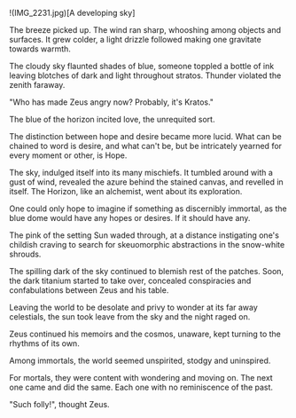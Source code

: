 !(IMG_2231.jpg)[A developing sky]

The breeze picked up. The wind ran sharp, whooshing among objects and surfaces. It grew colder, a light drizzle followed making one gravitate towards warmth. 

The cloudy sky flaunted shades of blue, someone toppled a bottle of ink leaving blotches of dark and light throughout stratos. Thunder violated the zenith faraway.

"Who has made Zeus angry now? Probably, it's Kratos." 

The blue of the horizon incited love, the unrequited sort.

The distinction between hope and desire became more lucid. What can be chained to word is desire, and what can't be, but be intricately yearned for every moment or other, is Hope.

The sky, indulged itself into its many mischiefs. It tumbled around with a gust of wind, revealed the azure behind the stained canvas, and revelled in itself. The Horizon, like an alchemist, went about its exploration.

One could only hope to imagine if something as discernibly immortal, as the blue dome would have any hopes or desires. If it should have any.

The pink of the setting Sun waded through, at a distance instigating one's childish craving to search for skeuomorphic abstractions in the snow-white shrouds.

The spilling dark of the sky continued to blemish rest of the patches. Soon, the dark titanium started to take over, concealed conspiracies and confabulations between Zeus and his table. 

Leaving the world to be desolate and privy to wonder at its far away celestials, the sun took leave from the sky and the night raged on. 

Zeus continued his memoirs and the cosmos, unaware, kept turning to the rhythms of its own.

Among immortals, the world seemed unspirited, stodgy and uninspired.

For mortals, they were content with wondering and moving on. The next one came and did the same. Each one with no reminiscence of the past. 

"Such folly!", thought Zeus.
